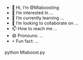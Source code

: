 - 👋 Hi, I’m @Mlaboosting
- 👀 I’m interested in ...
- 🌱 I’m currently learning ...
- 💞️ I’m looking to collaborate on ...
- 📫 How to reach me ...
- 😄 Pronouns: ...
- ⚡ Fun fact: ...

<!---
Mlaboosting/Mlaboosting is a ✨ special ✨ repository because its `README.md` (this file) appears on your GitHub profile.
You can click the Preview link to take a look at your changes.
---> python Mlaboost.py
